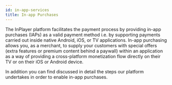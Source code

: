 ```yaml
---
id: in-app-services
title: In-app Purchases
---
```


The InPlayer platform facilitates the payment process by providing in-app purchases (IAPs) as a valid payment method i.e. by supporting payments carried out inside native Android, iOS, or TV applications. 
In-app purchasing allows you, as a merchant, to supply your customers with special offers (extra features or premium content behind a paywall) within an application as a way of providing a cross-platform monetization flow directly on their TV or on their iOS or Android device.  

In addition you can find discussed in detail the steps our platform undertakes in order to enable in-app purchases.
